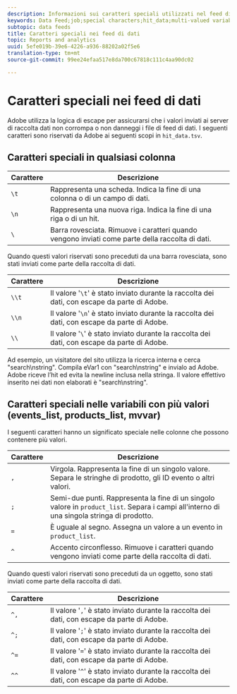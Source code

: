 ```yaml
---
description: Informazioni sui caratteri speciali utilizzati nel feed di dati.
keywords: Data Feed;job;special characters;hit_data;multi-valued variables;events_list;products_list;mvvars
subtopic: data feeds
title: Caratteri speciali nei feed di dati
topic: Reports and analytics
uuid: 5efe019b-39e6-4226-a936-88202a02f5e6
translation-type: tm+mt
source-git-commit: 99ee24efaa517e8da700c67818c111c4aa90dc02

---
```



# Caratteri speciali nei feed di dati

Adobe utilizza la logica di escape per assicurarsi che i valori inviati ai server di raccolta dati non corrompa o non danneggi i file di feed di dati. I seguenti caratteri sono riservati da Adobe ai seguenti scopi in `hit_data.tsv`.

## Caratteri speciali in qualsiasi colonna

| Carattere | Descrizione |
|--- |--- |
| `\t` | Rappresenta una scheda. Indica la fine di una colonna o di un campo di dati. |
| `\n` | Rappresenta una nuova riga. Indica la fine di una riga o di un hit. |
| `\` | Barra rovesciata. Rimuove i caratteri quando vengono inviati come parte della raccolta di dati. |

Quando questi valori riservati sono preceduti da una barra rovesciata, sono stati inviati come parte della raccolta di dati.

| Carattere | Descrizione |
|--- |--- |
| `\\t` | Il valore '`\t`' è stato inviato durante la raccolta dei dati, con escape da parte di Adobe. |
| `\\n` | Il valore '`\n`' è stato inviato durante la raccolta dei dati, con escape da parte di Adobe. |
| `\\` | Il valore '`\`' è stato inviato durante la raccolta dei dati, con escape da parte di Adobe. |

Ad esempio, un visitatore del sito utilizza la ricerca interna e cerca "search\nstring". Compila eVar1 con "search\nstring" e invialo ad Adobe. Adobe riceve l’hit ed evita la newline inclusa nella stringa. Il valore effettivo inserito nei dati non elaborati è "search\\nstring".

## Caratteri speciali nelle variabili con più valori (events_list, products_list, mvvar)

I seguenti caratteri hanno un significato speciale nelle colonne che possono contenere più valori.

| Carattere | Descrizione |
|--- |--- |
| `,` | Virgola. Rappresenta la fine di un singolo valore. Separa le stringhe di prodotto, gli ID evento o altri valori. |
| `;` | Semi-due punti. Rappresenta la fine di un singolo valore in `product_list`. Separa i campi all'interno di una singola stringa di prodotto. |
| `=` | È uguale al segno. Assegna un valore a un evento in `product_list`. |
| `^` | Accento circonflesso. Rimuove i caratteri quando vengono inviati come parte della raccolta di dati. |

Quando questi valori riservati sono preceduti da un oggetto, sono stati inviati come parte della raccolta di dati.

| Carattere | Descrizione |
|--- |--- |
| `^,` | Il valore '`,`' è stato inviato durante la raccolta dei dati, con escape da parte di Adobe. |
| `^;` | Il valore '`;`' è stato inviato durante la raccolta dei dati, con escape da parte di Adobe. |
| `^=` | Il valore '`=`' è stato inviato durante la raccolta dei dati, con escape da parte di Adobe. |
| `^^` | Il valore '`^`' è stato inviato durante la raccolta dei dati, con escape da parte di Adobe. |
